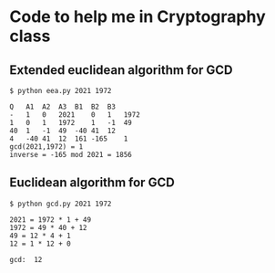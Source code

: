 # Code to help me in Cryptography class

## Extended euclidean algorithm for GCD

```
$ python eea.py 2021 1972

Q	A1	A2	A3	B1	B2	B3
-	1	0	2021	0	1	1972
1	0	1	1972	1	-1	49
40	1	-1	49	-40	41	12
4	-40	41	12	161	-165	1
gcd(2021,1972) = 1
inverse = -165 mod 2021 = 1856

```

## Euclidean algorithm for GCD
```
$ python gcd.py 2021 1972

2021 = 1972 * 1 + 49
1972 = 49 * 40 + 12
49 = 12 * 4 + 1
12 = 1 * 12 + 0

gcd:  12

```
